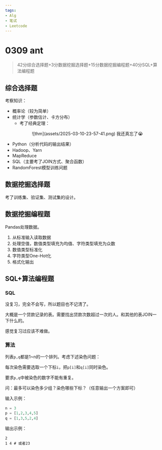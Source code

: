 ```yaml
---
tags:
- Alg
- 笔试
- Leetcode
---
```


# 0309 ant

> 42分综合选择题+3分数据挖掘选择题+15分数据挖掘编程题+40分SQL+算法编程题

## 综合选择题

考察知识：

- 概率论（较为简单）
- 统计学（参数估计、卡方分布）
    - 考了经典定理：
        <figure markdown>
        ![thm](assets/2025-03-10-23-57-41.png)
        <figurecaption>我还真忘了😭</figurecaption>
        </figure>
- Python（分析代码的输出结果）
- Hadoop、Yarn
- MapReduce
- SQL（主要考了JOIN方式、聚合函数）
- RandomForest模型训练问题

## 数据挖掘选择题

考了训练集、验证集、测试集的设计。

## 数据挖掘编程题

Pandas处理数据。

1. 从标准输入读取数据
2. 处理空值，数值类型填充为均值、字符类型填充为众数
3. 数值类型标准化
4. 字符类型One-Hot化
5. 格式化输出

## SQL+算法编程题

### SQL

没复习，完全不会写，所以题目也不记清了。

大概是一个贷款记录的表。需要找出贷款次数超过一次的人。和其他的表JOIN一下什么的。

感觉复习过应该不难做。

### 算法

列表`p,q`都是1~n的一个排列。考虑下述染色问题：

每次染色需要选取一个下标`i`，把`p[i]`和`q[i]`同时染色。

要求`p,q`中被染色的数字不能有重复。

问：最多可以染色多少组？染色哪些下标？（任意输出一个方案即可）

输入示例：

```python
n = 3
p = [1,2,3,4,5]
q = [1,3,5,2,4]
```

输出示例：

```text
2
1 4 # 或者23
```
